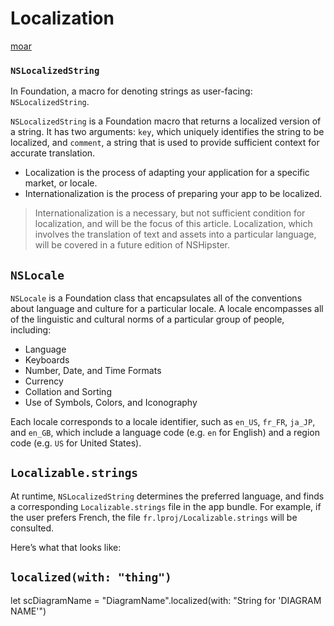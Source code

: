 # Localization

[moar](https://developer.apple.com/library/content/documentation/MacOSX/Conceptual/BPInternational/Introduction/Introduction.html#//apple_ref/doc/uid/10000171i)

### `NSLocalizedString`
In Foundation, a macro for denoting strings as user-facing: `NSLocalizedString`.

`NSLocalizedString` is a Foundation macro that returns a localized version of a
string. It has two arguments: `key`, which uniquely identifies the string to be
localized, and `comment`, a string that is used to provide sufficient context for
accurate translation.

- Localization is the process of adapting your application for a specific market, or locale.
- Internationalization is the process of preparing your app to be localized.

> Internationalization is a necessary, but not sufficient condition for
localization, and will be the focus of this article. Localization, which
involves the translation of text and assets into a particular language, will be
covered in a future edition of NSHipster.

## `NSLocale`

`NSLocale` is a Foundation class that encapsulates all of the conventions about
language and culture for a particular locale. A locale encompasses all of the
linguistic and cultural norms of a particular group of people, including:

- Language
- Keyboards
- Number, Date, and Time Formats
- Currency
- Collation and Sorting
- Use of Symbols, Colors, and Iconography

Each locale corresponds to a locale identifier, such as `en_US`, `fr_FR`,
`ja_JP`, and `en_GB`, which include a language code (e.g. `en` for English) and a
region code (e.g. `US` for United States).


## `Localizable.strings`
At runtime, `NSLocalizedString` determines the preferred language, and finds a
corresponding `Localizable.strings` file in the app bundle. For example, if the
user prefers French, the file `fr.lproj/Localizable.strings` will be consulted.

Here’s what that looks like:


## `localized(with: "thing")`
let scDiagramName = "DiagramName".localized(with: "String for 'DIAGRAM NAME'")
